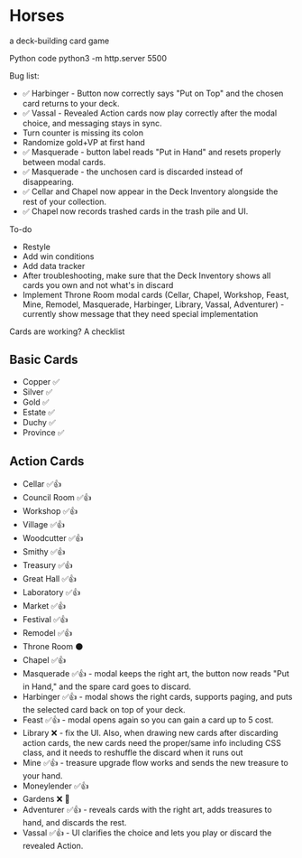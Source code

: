 # Horses
a deck-building card game

Python code
python3 -m http.server 5500


Bug list: 
* ✅ Harbinger - Button now correctly says "Put on Top" and the chosen card returns to your deck.
* ✅ Vassal - Revealed Action cards now play correctly after the modal choice, and messaging stays in sync.
* Turn counter is missing its colon
* Randomize gold+VP at first hand
* ✅ Masquerade - button label reads "Put in Hand" and resets properly between modal cards.
* ✅ Masquerade - the unchosen card is discarded instead of disappearing.
* ✅ Cellar and Chapel now appear in the Deck Inventory alongside the rest of your collection.
* ✅ Chapel now records trashed cards in the trash pile and UI.

To-do
* Restyle 
* Add win conditions
* Add data tracker
* After troubleshooting, make sure that the Deck Inventory shows all cards you own and not what's in discard
* Implement Throne Room modal cards (Cellar, Chapel, Workshop, Feast, Mine, Remodel, Masquerade, Harbinger, Library, Vassal, Adventurer) - currently show message that they need special implementation

Cards are working? A checklist

## Basic Cards
* Copper ✅
* Silver ✅
* Gold ✅
* Estate ✅
* Duchy ✅
* Province ✅

## Action Cards
* Cellar ✅👍
* Council Room ✅👍
* Workshop ✅👍
* Village ✅👍
* Woodcutter ✅👍
* Smithy ✅👍
* Treasury ✅👍
* Great Hall ✅👍
* Laboratory ✅👍
* Market ✅👍
* Festival ✅👍
* Remodel ✅👍
* Throne Room ⚫️
* Chapel ✅👍
* Masquerade ✅👍 - modal keeps the right art, the button now reads "Put in Hand," and the spare card goes to discard.
* Harbinger ✅👍 - modal shows the right cards, supports paging, and puts the selected card back on top of your deck.
* Feast ✅👍 - modal opens again so you can gain a card up to 5 cost.
* Library ❌ - fix the UI. Also, when drawing new cards after discarding action cards, the new cards need the proper/same info including CSS class, and it needs to reshuffle the discard when it runs out
* Mine ✅👍 - treasure upgrade flow works and sends the new treasure to your hand.
* Moneylender ✅👍
* Gardens ❌ 🐠
* Adventurer ✅👍 - reveals cards with the right art, adds treasures to hand, and discards the rest.
* Vassal ✅👍 - UI clarifies the choice and lets you play or discard the revealed Action.


